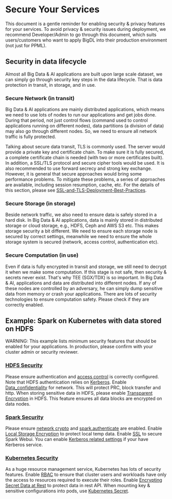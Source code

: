 # Secure Your Services
 
This document is a gentle reminder for enabling security & privacy features for your services. To avoid privacy & security issues during deployment, we recommend Developer/Admin to go through this document, which suits users/customers who want to apply BigDL into their production environment (not just for PPML).
 
## Security in data lifecycle
Almost all Big Data & AI applications are built upon large scale dataset, we can simply go through security key steps in the data lifecycle. That is data protection in transit, in storage, and in use.
### Secure Network (in transit)
Big Data & AI applications are mainly distributed applications, which means we need to use lots of nodes to run our applications and get jobs done. During that period, not just control flows (command used to control applications running on different nodes), data partitions (a division of data) may also go through different nodes. So, we need to ensure all network traffic is fully protected.
 
Talking about secure data transit, TLS is commonly used. The server would provide a private key and certificate chain. To make sure it is fully secured, a complete certificate chain is needed (with two or more certificates built). In addition, a SSL/TLS protocol and secure cipher tools would be used. It is also recommended to use forward secrecy and strong key exchange. However, it is general that secure approaches would bring some performance problems. To mitigate these problems, a series of approaches are available, including session resumption, cache, etc. For the details of this section, please see [SSL-and-TLS-Deployment-Best-Practices](https://github.com/ssllabs/research/wiki/SSL-and-TLS-Deployment-Best-Practices).
### Secure Storage (in storage)
Beside network traffic, we also need to ensure data is safely stored in a hard disk. In Big Data & AI applications, data is mainly stored in distributed storage or cloud storage, e.g., HDFS, Ceph and AWS S3 etc. This makes storage security a bit different. We need to ensure each storage node is secured by correct settings, meanwhile we need to ensure the whole storage system is secured (network, access control, authentication etc).
### Secure Computation (in use)
Even if data is fully encrypted in transit and storage, we still need to decrypt it when we make some computation. If this stage is not safe, then security & secrets never exist. That's why TEE (SGX/TDX) is so important. In Big Data & AI, applications and data are distributed into different nodes. If any of these nodes are controlled by an adversary, he can simply dump sensitive data from memory or crash your applications. There are lots of security technologies to ensure computation safety. Please check if they are correctly enabled.
## Example: Spark on Kubernetes with data stored on HDFS
WARNING: This example lists minimum security features that should be enabled for your applications. In production, please confirm with your cluster admin or security reviewer.
### [HDFS Security](https://hadoop.apache.org/docs/stable/hadoop-project-dist/hadoop-common/SecureMode.html)
Please ensure authentication and [access control](https://hadoop.apache.org/docs/stable/hadoop-project-dist/hadoop-hdfs/HdfsPermissionsGuide.html) is correctly configured. Note that HDFS authentication relies on [Kerberos](http://web.mit.edu/kerberos/krb5-1.12/doc/user/user_commands/kinit.html). 
Enable [Data_confidentiality](https://hadoop.apache.org/docs/stable/hadoop-project-dist/hadoop-common/SecureMode.html#Data_confidentiality) for network. This will protect PRC, block transfer and http.
When storing sensitive data in HDFS, please enable [Transparent Encryption](https://hadoop.apache.org/docs/stable/hadoop-project-dist/hadoop-hdfs/TransparentEncryption.html) in HDFS. This feature ensures all data blocks are encrypted on data nodes.
### [Spark Security](https://spark.apache.org/docs/latest/security.html) 
Please ensure [network crypto](https://spark.apache.org/docs/latest/security.html#encryption) and [spark.authenticate](https://spark.apache.org/docs/latest/security.html#spark-rpc-communication-protocol-between-spark-processes) are enabled.
Enable [Local Storage Encryption](https://spark.apache.org/docs/latest/security.html#local-storage-encryption) to protect local temp data. 
Enable [SSL](https://spark.apache.org/docs/latest/security.html#ssl-configuration) to secure Spark Webui.
You can enable [Kerberos related settings](https://spark.apache.org/docs/latest/security.html#kerberos) if your have Kerberos service.
### [Kubernetes Security](https://kubernetes.io/docs/concepts/security/)
As a huge resource management service, Kubernetes has lots of security features.
Enable [RBAC](https://kubernetes.io/docs/concepts/security/rbac-good-practices/) to ensure that cluster users and workloads have only the access to resources required to execute their roles.
Enable [Encrypting Secret Data at Rest](https://kubernetes.io/docs/tasks/administer-cluster/encrypt-data/) to protect data in rest API. 
When mounting key & sensitive configurations into pods, use [Kubernetes Secret](https://kubernetes.io/docs/concepts/configuration/secret/).
